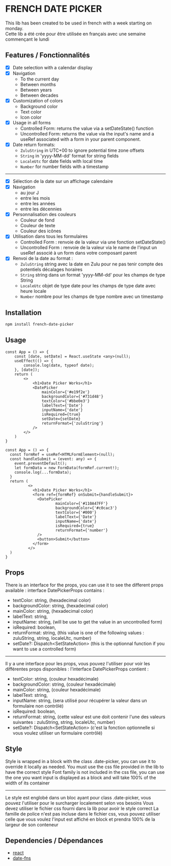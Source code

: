 # FRENCH DATE PICKER

This lib has been created to be used in french with a week starting on monday. \
Cette lib a été crée pour être utilisée en français avec une semaine commençant le lundi

## Features / Fonctionnalités

- [x] Date selection with a calendar display
- [x] Navigation
    - To the current day
    - Between months
    - Between years
    - Between decades
- [x] Customization of colors
    - Background color
    - Text color
    - Icon color
- [x] Usage in all forms
    - Controlled Form: returns the value via a setDateState() function
    - Uncontrolled Form: returns the value via the input's name and a useRef associated with a form in your
      parent component.
- [x] Date return formats:
    - `ZuluString` in UTC+00 to ignore potential time zone offsets
    - `String` in 'yyyy-MM-dd' format for string fields
    - `LocaleUtc` for date fields with local time
    - `Number` for number fields with a timestamp

-----------------------------------

- [x] Sélection de la date sur un affichage calendaire
- [x] Navigation
    - au jour J
    - entre les mois
    - entre les années
    - entre les décennies
- [x] Personnalisation des couleurs
    - Couleur de fond
    - Couleur de texte
    - Couleur des icônes
- [x] Utilisation dans tous les formulaires
    - Controlled Form : renvoie de la valeur via une fonction setDateState()
    - Uncontrolled Form : renvoie de la valeur via le name de l'input un useRef associé à un form dans votre composant
      parent
- [x] Renvoi de la date au format :
    - `ZuluString` string avec la date en Zulu pour ne pas tenir compte des potentiels décalages horaires
    - `String` string dans un format 'yyyy-MM-dd' pour les champs de type String
    - `LocaleUtc` objet de type date pour les champs de type date avec heure locale
    - `Number` nombre pour les champs de type nombre avec un timestamp


## Installation

```bash
npm install french-date-picker
```

## Usage

```tsx
const App = () => {
    const [date, setDate] = React.useState <any>(null);
    useEffect(() => {
        console.log(date, typeof date);
    }, [date]);
    return (
        <>
            <h1>Date Picker Works</h1>
            <DatePicker
                mainColor={'#e19f2e'}
                backgroundColor={'#731d48'}
                textColor={'#bbe0e3'}
                labelText={'Date'}
                inputName={'date'}
                isRequired={true}
                setDate={setDate}
                returnFormat={'zuluString'}
            />
        </>
    )
}
```

```tsx
const App = () => {
  const formRef = useRef<HTMLFormElement>(null);
  const handleSubmit = (event: any) => {
    event.preventDefault();
    let formData = new FormData(formRef.current!);
    console.log(...formData);
  }
  return (
          <>
            <h1>Date Picker Works</h1>
            <form ref={formRef} onSubmit={handleSubmit}>
              <DatePicker
                      mainColor={'#110A47FF'}
                      backgroundColor={'#c0cac3'}
                      textColor={'#000'}
                      labelText={'Date'}
                      inputName={'date'}
                      isRequired={true}
                      returnFormat={'number'}
              />
              <button>Submit</button>
            </form>
          </>
  )
}
```

## Props

There is an interface for the props, you can use it to see the different props available : 
interface DatePickerProps contains :
- textColor: string, (hexadecimal color)
- backgroundColor: string, (hexadecimal color)
- mainColor: string, (hexadecimal color)
- labelText: string,
- inputName: string, (will be use to get the value in an uncontrolled form)
- isRequired: boolean,
- returnFormat: string, (this value is one of the following values : zuluString, string, localeUtc, number)
- setDate?: Dispatch<SetStateAction<any>> (this is the optionnal function if you want to use a controlled form)

-------------------------------------------------

Il y a une interface pour les props, vous pouvez l'utiliser pour voir les différentes props disponibles :
l'interface DatePickerProps contient :
- textColor: string, (couleur hexadécimale)
- backgroundColor: string, (couleur hexadécimale)
- mainColor: string, (couleur hexadécimale)
- labelText: string,
- inputName: string, (sera utilisé pour récupérer la valeur dans un formulaire non contrôlé)
- isRequired: boolean,
- returnFormat: string, (cette valeur est une doit contenir l'une des valeurs suivantes : zuluString, string, localeUtc, number)
- setDate?: Dispatch<SetStateAction<any>> (c'est la fonction optionnelle si vous voulez utiliser un formulaire contrôlé)


## Style

Style is wrapped in a block with the class .date-picker, you can use it to override it locally as needed.
You must use the css file provided in the lib to have the correct style
Font family is not included in the css file, you can use the one you want
input is displayed as a block and will take 100% of the width of its container

-------------------------------------------------

Le style est englobé dans un bloc ayant pour class .date-picker, vous pouvez l'utiliser pour le surcharger localement selon vos besoins
Vous devez utiliser le fichier css fourni dans la lib pour avoir le style correct
La famille de police n'est pas incluse dans le fichier css, vous pouvez utiliser celle que vous voulez
l'input est affiché en block et prendra 100% de la largeur de son conteneur


## Dependencies / Dépendances

- [react](https://www.npmjs.com/package/react)
- [date-fns](https://www.npmjs.com/package/date-fns)
